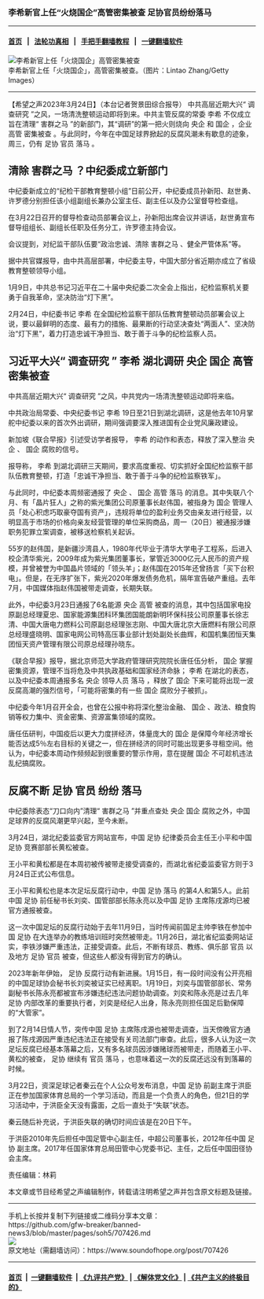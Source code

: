 ### 李希新官上任“火烧国企”高管密集被查 足协官员纷纷落马
------------------------

#### [首页](https://github.com/gfw-breaker/banned-news3/blob/master/README.md) &nbsp;&nbsp;|&nbsp;&nbsp; [法轮功真相](https://github.com/begood0513/basic/blob/master/README.md)  &nbsp;&nbsp;|&nbsp;&nbsp; [手把手翻墙教程](https://github.com/gfw-breaker/guides/wiki)  &nbsp;&nbsp;|&nbsp;&nbsp; [一键翻墙软件](https://github.com/gfw-breaker/nogfw/blob/master/README.md)  



<div><img alt="李希新官上任「火烧国企」高管密集被查" src="https://img.soundofhope.org/2023-03/1679694115624.jpg"/>
<br/><figcaption class="caption">
 李希新官上任「火烧国企」，高管密集被查。（图片：Lintao Zhang/Getty Images）
</figcaption></div><hr/>


<div><div class="Content__Wrapper sc-1bvya0-0 elmmKw article_body" data-checkusr="" itemprop="articleBody">
 <div id="post_place_1">
 </div>
 <p class="meta-top">
  <span class="meta">
   【希望之声2023年3月24日】（本台记者贺景田综合报导）
  </span>
  中共高层近期大兴“
  <ok href="/term/851891">
   调查研究
  </ok>
  ”之风，一场清洗整顿运动即将到来。中共主管反腐的常委
  <ok href="/term/14133">
   李希
  </ok>
  不仅成立旨在清理“
  <ok href="/term/126125">
   害群之马
  </ok>
  ”的新部门，其“调研”的第一把火则烧向
  <ok href="/term/125945">
   央企
  </ok>
  和
  <ok href="/term/1165">
   国企
  </ok>
  ，企业
  <ok href="/term/10770">
   高管
  </ok>
  <ok href="/term/852806">
   密集被查
  </ok>
  。与此同时，今年在中国足球界掀起的反腐风潮未有歇息的迹象，周三，仍有
  <ok href="/term/134107">
   足协
  </ok>
  <ok href="/term/3988">
   官员
  </ok>
  <ok href="/term/12068">
   落马
  </ok>
  。
 </p>
 <h2>
  <strong>
   清除
   <ok href="/term/126125">
    害群之马
   </ok>
   ？中纪委成立新部门
  </strong>
 </h2>
 <p>
  中纪委新成立的“纪检干部教育整顿小组”日前公开，中纪委成员孙新阳、赵世勇、许罗德分别担任该小组副组长兼办公室主任、副主任以及办公室督导检查组。
 </p>
 <p>
  在3月22日召开的督导检查动员部署会议上，孙新阳出席会议并讲话，赵世勇宣布督导组组长、副组长任职及任务分工，许罗德主持会议。
 </p>
 <p>
  会议提到，对纪监干部队伍要“政治忠诚、清除
  <ok href="/term/126125">
   害群之马
  </ok>
  、健全严管体系”等。
 </p>
 <p>
  据中共官媒报导，由中共高层部署，中纪委主导，中国大部分省近期亦成立了省级教育整顿领导小组。
 </p>
 <p>
  1月9日，中共总书记习近平在二十届中央纪委二次全会上指出，纪检监察机关要勇于自我革命，坚决防治“灯下黑”。
 </p>
 <p>
  2月24日，中纪委书记
  <ok href="/term/14133">
   李希
  </ok>
  在全国纪检监察干部队伍教育整顿动员部署会议上说，要以最鲜明的态度、最有力的措施、最果断的行动坚决查处“两面人”、坚决防治“灯下黑”，着力打造忠诚干净担当、敢于善于斗争的纪检监察人员。
 </p>
 <h2>
  <strong>
   习近平大兴“
   <ok href="/term/851891">
    调查研究
   </ok>
   ”
   <ok href="/term/14133">
    李希
   </ok>
   湖北调研
   <ok href="/term/125945">
    央企
   </ok>
   <ok href="/term/1165">
    国企
   </ok>
   <ok href="/term/10770">
    高管
   </ok>
   <ok href="/term/852806">
    密集被查
   </ok>
  </strong>
 </h2>
 <p>
  中共高层近期大兴“
  <ok href="/term/851891">
   调查研究
  </ok>
  ”之风，中共党内一场清洗整顿运动即将来临。
 </p>
 <p>
  中共政治局常委、中央纪委书记
  <ok href="/term/14133">
   李希
  </ok>
  19日至21日到湖北调研，这是他去年10月掌舵中纪委以来的首次外出调研，期间强调要深入推进国有企业党风廉政建设。
 </p>
 <p>
  新加坡《联合早报》引述受访学者报导，
  <ok href="/term/14133">
   李希
  </ok>
  的动作和表态，释放了深入整治
  <ok href="/term/125945">
   央企
  </ok>
  、
  <ok href="/term/1165">
   国企
  </ok>
  腐败的信号。
 </p>
 <p>
  报导称，
  <ok href="/term/14133">
   李希
  </ok>
  到湖北调研三天期间，要求高度重视、切实抓好全国纪检监察干部队伍教育整顿，打造「忠诚干净担当、敢于善于斗争的纪检监察铁军」。
 </p>
 <p>
  与此同时，中纪委本周频密通报了
  <ok href="/term/125945">
   央企
  </ok>
  、
  <ok href="/term/1165">
   国企
  </ok>
  <ok href="/term/10770">
   高管
  </ok>
  <ok href="/term/12068">
   落马
  </ok>
  的消息。其中失联八个月、有「晶片狂人」之称的紫光集团公司原董事长赵伟国，被指身为
  <ok href="/term/1165">
   国企
  </ok>
  管理人员「处心积虑巧取豪夺国有资产」，违规将单位的盈利业务交由亲友进行经营，以明显高于市场的价格向亲友经营管理的单位采购商品，周一（20日）被通报涉嫌职务犯罪立案调查，被移送检察机关起诉。
 </p>
 <p>
  55岁的赵伟国，是新疆沙湾县人，1980年代毕业于清华大学电子工程系，后进入校企清华紫光，2009年成为紫光集团董事长，掌管近3000亿元人民币的资产规模，并曾被誉为中国晶片领域的「领头羊」；赵伟国在2015年还曾扬言「买下台积电」。但是，在无序扩张下，紫光2020年爆发债务危机，隔年宣告破产重组。去年7月，中国媒体指赵伟国被带走调查，长期失联。
 </p>
 <p>
  此外，中纪委3月23日通报了6名能源
  <ok href="/term/125945">
   央企
  </ok>
  <ok href="/term/10770">
   高管
  </ok>
  被查的消息，其中包括国家电投原副总经理夏忠、国家能源集团科环集团国能朗新明环保科技公司原董事长徐志清、中国大唐电力燃料公司原副总经理张志刚、中国大唐北京大唐燃料有限公司原总经理盛晓明、国家电网公司特高压事业部计划处副处长曲辉，和国机集团恒天集团恒天资产管理有限公司原总经理孙晓东。
 </p>
 <p>
  《联合早报》报导，据北京师范大学政府管理研究院院长唐任伍分析，
  <ok href="/term/1165">
   国企
  </ok>
  掌握密集资源，管理不当将危及中共执政基础和国家经济命脉；
  <ok href="/term/14133">
   李希
  </ok>
  在湖北的表态，以及中纪委本周通报多名
  <ok href="/term/125945">
   央企
  </ok>
  领导人员
  <ok href="/term/12068">
   落马
  </ok>
  ，释放了
  <ok href="/term/1165">
   国企
  </ok>
  下来可能将出现一波反腐高潮的强烈信号，「可能将密集的有一些
  <ok href="/term/1165">
   国企
  </ok>
  腐败分子被抓」。
 </p>
 <p>
  中纪委今年1月召开全会，也曾在公报中称将深化整治金融、
  <ok href="/term/1165">
   国企
  </ok>
  、政法、粮食购销等权力集中、资金密集、资源富集领域的腐败。
 </p>
 <p>
  唐任伍研判，中国疫后以更大力度拼经济，体量庞大的
  <ok href="/term/1165">
   国企
  </ok>
  是保障今年经济增长能否达成5％左右目标的关键之一，但在拼经济的同时可能出现更多寻租空间。他认为，中纪委本周动作频频起到很重要的警示作用，意在提醒
  <ok href="/term/1165">
   国企
  </ok>
  不可趁机违法乱纪搞腐败。
 </p>
 <h2>
  <strong>
   反腐不断
   <ok href="/term/134107">
    足协
   </ok>
   <ok href="/term/3988">
    官员
   </ok>
   纷纷
   <ok href="/term/12068">
    落马
   </ok>
  </strong>
 </h2>
 <p>
  中纪委除表态“刀口向内”清理“
  <ok href="/term/126125">
   害群之马
  </ok>
  ”并重点查处
  <ok href="/term/125945">
   央企
  </ok>
  <ok href="/term/1165">
   国企
  </ok>
  腐败之外，中国足球界的反腐风潮更早兴起，至今未断。
 </p>
 <p>
  3月24日，湖北纪委监委官方网站宣布，中国
  <ok href="/term/134107">
   足协
  </ok>
  纪律委员会主任王小平和中国
  <ok href="/term/134107">
   足协
  </ok>
  竞赛部部长黄松被查。
 </p>
 <p>
  王小平和黄松都是在本周初被传被带走接受调查的，而湖北省纪委监委官方则于3月24日正式公布信息。
 </p>
 <p>
  王小平和黄松也是本次足坛反腐行动中，中国
  <ok href="/term/134107">
   足协
  </ok>
  <ok href="/term/12068">
   落马
  </ok>
  的第4人和第5人。此前中国
  <ok href="/term/134107">
   足协
  </ok>
  前任秘书长刘奕、国管部部长陈永亮以及中国
  <ok href="/term/134107">
   足协
  </ok>
  主席陈戌源均已被官方通报被查。
 </p>
 <p>
  这一次中国足坛的反腐行动始于去年11月9日，当时传闻前国足主帅李铁在参加中国
  <ok href="/term/134107">
   足协
  </ok>
  在大连举办的教练培训班时突然被带走。11月26日，湖北省纪监委网站证实，李铁涉嫌严重违法，正接受调查。此后，不断有球员、教练、俱乐部
  <ok href="/term/3988">
   官员
  </ok>
  以及地方
  <ok href="/term/134107">
   足协
  </ok>
  <ok href="/term/3988">
   官员
  </ok>
  被查，但这些人都没有得到官方的确认。
 </p>
 <p>
  2023年新年伊始，
  <ok href="/term/134107">
   足协
  </ok>
  反腐行动有新进展。1月15日，有一段时间没有公开亮相的中国足球协会秘书长刘奕被证实已经离职。1月19日，刘奕与国管部部长、常务副秘书长陈永亮都被宣布涉嫌违纪违法问题协助调查。刘奕和陈永亮是过去几年
  <ok href="/term/134107">
   足协
  </ok>
  内部改革的重要执行者，刘奕是经纪人出身，陈永亮则担任国足后勤保障的“大管家”。
 </p>
 <p>
  到了2月14日情人节，突传中国
  <ok href="/term/134107">
   足协
  </ok>
  主席陈戌源也被带走调查，当天傍晚官方通报了陈戌源因严重违纪违法正在接受有关司法部门审查。此后，很多人认为这一次足坛反腐已经基本落幕之后，又有多名球员因涉嫌赌球而被带走，而随着王小平、黄松的被查，
  <ok href="/term/134107">
   足协
  </ok>
  继续有
  <ok href="/term/3988">
   官员
  </ok>
  <ok href="/term/12068">
   落马
  </ok>
  ，也意味着这一次的反腐还远没有到落幕的时候。
 </p>
 <p>
  3月22日，资深足球记者秦云在个人公众号发布消息，中国
  <ok href="/term/134107">
   足协
  </ok>
  前副主席于洪臣正在参加国家体育总局的一个学习活动，而且是一个负责人的角色，但21日的学习活动中，于洪臣全天没有露面，之后一直处于“失联”状态。
 </p>
 <p>
  秦云随后补充说，于洪臣失联的确切时间应该是在20日下午。
 </p>
 <p>
  于洪臣2010年先后担任中国足管中心副主任，中超公司董事长，2012年任中国
  <ok href="/term/134107">
   足协
  </ok>
  副主席。2017年任国家体育总局田管中心党委书记、主任，之后任中国田径协会主席。
 </p>
 <p class="meta-btm">
  责任编辑：林莉
 </p>
 <p class="meta-btm">
  本文章或节目经希望之声编辑制作，转载请注明希望之声并包含原文标题及链接。
 </p>
</div>
</div>
<hr/>
手机上长按并复制下列链接或二维码分享本文章：<br/>
https://github.com/gfw-breaker/banned-news3/blob/master/pages/soh5/707426.md <br/>
<a href='https://github.com/gfw-breaker/banned-news3/blob/master/pages/soh5/707426.md'><img src='https://github.com/gfw-breaker/banned-news3/blob/master/pages/soh5/707426.md.png'/></a> <br/>
原文地址（需翻墙访问）：https://www.soundofhope.org/post/707426


------------------------
#### [首页](https://github.com/gfw-breaker/banned-news3/blob/master/README.md) &nbsp;|&nbsp; [一键翻墙软件](https://github.com/gfw-breaker/nogfw/blob/master/README.md) &nbsp;| [《九评共产党》](https://github.com/gfw-breaker/9ping.md/blob/master/README.md#九评之一评共产党是什么) | [《解体党文化》](https://github.com/gfw-breaker/jtdwh.md/blob/master/README.md) | [《共产主义的终极目的》](https://github.com/gfw-breaker/gczydzjmd.md/blob/master/README.md)


<img src='http://gfw-breaker.win/banned-news3/pages/soh5/707426.md' width='0px' height='0px'/>